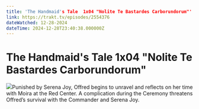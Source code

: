 ```yaml
---
title: 'The Handmaid's Tale  1x04 "Nolite Te Bastardes Carborundorum"' 
link: https://trakt.tv/episodes/2554376
dateWatched: 12-28-2024
dateTime: 2024-12-28T23:40:38.000000Z
---
```

# The Handmaid's Tale  1x04 "Nolite Te Bastardes Carborundorum"

![](https://walter-r2.trakt.tv/images/episodes/002/554/376/screenshots/thumb/e865c00572.jpg)Punished by Serena Joy, Offred begins to unravel and reflects on her time with Moira at the Red Center. A complication during the Ceremony threatens Offred’s survival with the Commander and Serena Joy.